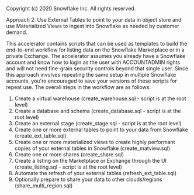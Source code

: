 Copyright (c) 2020 Snowflake Inc. All rights reserved.

Approach 2: Use External Tables to point to your data in object store and use Materialized Views to ingest into Snowflake as needed by customer demand.

This accelerator contains scripts that can be used as templates to build the end-to-end workflow for listing data on the Snowflake Marketplace or in a private Exchange. The accelerator assumes you already have a Snowflake account and know how to login as the user with ACCOUNTADMIN rights and will not need fine-grain security controls beyond that single user. Since this approach involves repeating the same setup in multiple Snowflake accounts, you're encouraged to save your versions of these scripts for repeat use. The overall steps in the workflow are as follows:

1. Create a virtual warehouse (create_warehouse.sql - script is at the root level)
2. Create a database and schema (create_database.sql - script is at the root level)
3. Create an external stage (create_stage.sql - script is at the root level)
4. Create one or more external tables to point to your data from Snowflake (create_ext_table.sql)
5. Create one or more materialized views to create highly performant copies of your external tables in Snowflake (create_matview.sql)
6. Create one or more shares (create_share.sql)
7. Create a listing on the Marketplace or Exchange through the UI (create_listing.sql - script is at the root level)
8. Automate the refresh of your external tables (refresh_ext_table.sql)
9. Optionally prepare to share your data to other clouds/regions (share_multi_region.sql)
